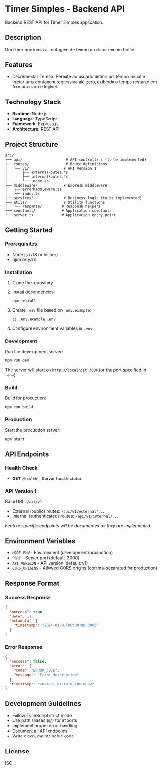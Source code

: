 # Timer Simples - Backend API

Backend REST API for Timer Simples application.

## Description

Um timer que inicia a contagem de tempo ao clicar em um botão.

## Features

- Decrementar Tempo: Permite ao usuário definir um tempo inicial e iniciar uma contagem regressiva até zero, exibindo o tempo restante em formato claro e legível.

## Technology Stack

- **Runtime**: Node.js
- **Language**: TypeScript
- **Framework**: Express.js
- **Architecture**: REST API

## Project Structure

```
src/
├── api/                    # API controllers (to be implemented)
├── routes/                 # Route definitions
│   └── v1/                # API Version 1
│       ├── externalRoutes.ts
│       ├── internalRoutes.ts
│       └── index.ts
├── middleware/            # Express middleware
│   ├── errorMiddleware.ts
│   └── index.ts
├── services/              # Business logic (to be implemented)
├── utils/                 # Utility functions
│   └── response/         # Response helpers
├── constants/            # Application constants
└── server.ts             # Application entry point
```

## Getting Started

### Prerequisites

- Node.js (v18 or higher)
- npm or yarn

### Installation

1. Clone the repository
2. Install dependencies:
   ```bash
   npm install
   ```

3. Create `.env` file based on `.env.example`:
   ```bash
   cp .env.example .env
   ```

4. Configure environment variables in `.env`

### Development

Run the development server:
```bash
npm run dev
```

The server will start on `http://localhost:3000` (or the port specified in `.env`).

### Build

Build for production:
```bash
npm run build
```

### Production

Start the production server:
```bash
npm start
```

## API Endpoints

### Health Check

- **GET** `/health` - Server health status

### API Version 1

Base URL: `/api/v1`

- External (public) routes: `/api/v1/external/...`
- Internal (authenticated) routes: `/api/v1/internal/...`

*Feature-specific endpoints will be documented as they are implemented.*

## Environment Variables

- `NODE_ENV` - Environment (development/production)
- `PORT` - Server port (default: 3000)
- `API_VERSION` - API version (default: v1)
- `CORS_ORIGINS` - Allowed CORS origins (comma-separated for production)

## Response Format

### Success Response
```json
{
  "success": true,
  "data": {},
  "metadata": {
    "timestamp": "2024-01-01T00:00:00.000Z"
  }
}
```

### Error Response
```json
{
  "success": false,
  "error": {
    "code": "ERROR_CODE",
    "message": "Error description"
  },
  "timestamp": "2024-01-01T00:00:00.000Z"
}
```

## Development Guidelines

- Follow TypeScript strict mode
- Use path aliases (`@/`) for imports
- Implement proper error handling
- Document all API endpoints
- Write clean, maintainable code

## License

ISC